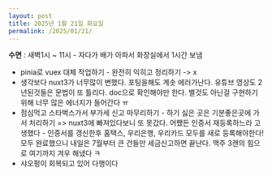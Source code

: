 ```yaml
---
layout: post
title: 2025년 1월 21일 화요일
permalink: /2025/01/21/
---
```

**수면** : 새벽1시 ~ 11시 - 자다가 배가 아파서 화장실에서 1시간 보냄<br/>
- pinia로 vuex 대체 작업하기 - 완전히 익히고 정리하기 -> x<br/>
- 생각보다 nuxt3가 너무많이 변했다. 포팅을해도 계솟 에러가난다.  유튜브 영상도 2년된것들은 문법이 또 틀리다. doc으로 확인해야만 한다. 별것도 아닌걸 구현하기 위해 너무 많은 에너지가 들어간다 ㅠ<br/>
- 점심먹고 스타벅스가서 부가세 신고 마무리하기 - 하기 싫은 곳은 기분좋은곳에 가서 처리하기 => nuxt3에 빠져있다보니 또 못갔다. 어쨌든 인증서 재등록하느라 고생했다 - 인증서를 갱신한후 홈택스, 우리은행, 우리카드 모두를 새로 등록해야한다!  모두 완료했으니 내일은 7월부터 큰 건들만 세금신고하면 끝난다. 맥주 3캔의 힘으로 여기까지 겨우 해냈다 ㅋ<br/>
- 샤오펑이 회복되고 있어 다행이다